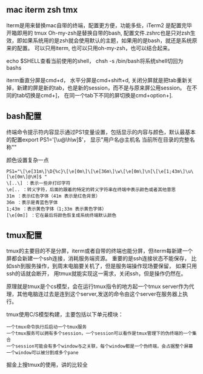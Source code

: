 ## mac iterm zsh tmx
Iterm是用来替换mac自带的终端，配置更方便，功能多些，iTerm2 是配置完毕开箱即用的 tmux
Oh-my-zsh是替换自带的bash, 配置文件.zshrc也是只对zsh生效，即如果系统用的是zsh就会使用默认的主题，如果用的是bash，就还是系统原来的配置。
可以只用iterm, 也可以只用oh-my-zsh，也可以结合起来。

echo $SHELL查看当前使用的shell， chsh -s /bin/bash将系统shell切回为bashs

iterm垂直分屏是cmd+d， 水平分屏是cmd+shift+d, 关闭分屏就是把tab重新关掉，新建的屏是新的tab，也是新的session，而不是与原来屏公用session。
在不同的tab切换是cmd+]， 在同一个tab下不同的屏切换是cmd+option+].  

## bash配置

终端命令提示符内容显示通过PS1变量设置，包括显示的内容与颜色，默认最基本的配置export PS1='[\u@\h\w]\$'， 显示"用户名@主机名 当前所在目录的完整名称""

颜色设置复杂一点

    PS1="\[\e[31m\]\D{%c}\[\e[0m\]\[\e[36m\]\w\[\e[0m\]\n[\[\e[1;43m\]\u\[\e[0m\]@\H]$ "
    \[..\] ：表示一些非打印字符
    \e[.. ：转义字符，后面的跟着的特定的转义字符串在终端中表示颜色或者其他意思
    31m ：表示红色字体（41m 表示是红色背景）
    36m ：表示是青蓝色字体
    1;43m ：表示黄色字体（1;33m 表示黄色字体）
    [\e[0m]] ：它在最后将颜色恢复成系统终端默认颜色
    
    
    
## tmux配置

tmux的主要目的不是分屏，iterm或者自带的终端也能分屏，但iterm每新建一个屏都会新建一个ssh连接，消耗服务端资源。
重要的是ssh连接状态不能保存， 比如ssh到服务操作，到周末电脑要关机了，但是服务端操作现场要保留， 如果只用ssh的话就会断开，
用tmux就能实现这一需求，关闭ssh，但是操作仍然在。 

原理就是tmux是个cs模型，会在运行tmux指令的地方起一个tmux server作为代理，其他电脑连过去是连到这个server,发送的命令由这个server在服务器上执行。

tmux使用C/S模型构建，主要包括以下单元模块：
    
    一个tmux命令执行后启动一个tmux服务
    一个tmux服务可以拥有多个session，一个session可以看作是tmux管理下的伪终端的一个集合
    一个session可能会有多个window与之关联，每个window都是一个伪终端，会占据整个屏幕
    一个window可以被分割成多个pane
    
掘金上搜tmux的使用，讲的比较全